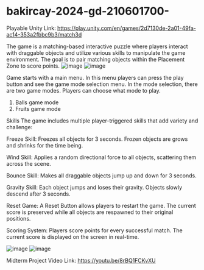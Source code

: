 # bakircay-2024-gd-210601700-



Playable Unity Link: https://play.unity.com/en/games/2d7130de-2a01-49fa-ac14-353a2fbbc9b3/match3d

The game is a matching-based interactive puzzle where players interact with draggable objects and utilize various skills to manipulate the game environment. The goal is to pair matching objects within the Placement Zone to score points.
![image](https://github.com/user-attachments/assets/081ba9be-dc22-4cba-8ba6-19696deef4f2)  ![image](https://github.com/user-attachments/assets/6bd18880-b145-4fc0-a435-c589dbc59696)


Game starts with a main menu. In this menu players can press the play button and see the game mode selection menu. In the mode selection, there are two game modes. Players can choose what mode to play.

1. Balls game mode
2. Fruits game mode

Skills
The game includes multiple player-triggered skills that add variety and challenge:

Freeze Skill:
Freezes all objects for 3 seconds. Frozen objects are grows and shrinks for the time being.

Wind Skill:
Applies a random directional force to all objects, scattering them across the scene.

Bounce Skill:
Makes all draggable objects jump up and down for 3 seconds.

Gravity Skill:
Each object jumps and loses their gravity. Objects slowly descend after 3 seconds.

Reset Game:
A Reset Button allows players to restart the game.
The current score is preserved while all objects are respawned to their original positions.

Scoring System:
Players score points for every successful match.
The current score is displayed on the screen in real-time.

![image](https://github.com/user-attachments/assets/2c39c696-66bb-4010-a871-04e443062aa2)    ![image](https://github.com/user-attachments/assets/e1b665a8-ccb8-4954-b1da-8bf60808cbd6)




Midterm Project Video Link: https://youtu.be/8rBQ1FCKvXU



